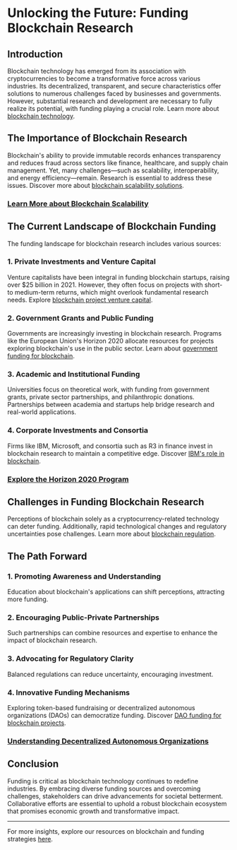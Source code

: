 # Unlocking the Future: Funding Blockchain Research

## Introduction

Blockchain technology has emerged from its association with cryptocurrencies to become a transformative force across various industries. Its decentralized, transparent, and secure characteristics offer solutions to numerous challenges faced by businesses and governments. However, substantial research and development are necessary to fully realize its potential, with funding playing a crucial role. Learn more about [blockchain technology](https://www.license-token.com/wiki/what-is-blockchain).

## The Importance of Blockchain Research

Blockchain's ability to provide immutable records enhances transparency and reduces fraud across sectors like finance, healthcare, and supply chain management. Yet, many challenges—such as scalability, interoperability, and energy efficiency—remain. Research is essential to address these issues. Discover more about [blockchain scalability solutions](https://www.license-token.com/wiki/blockchain-scalability-solutions).

### [Learn More about Blockchain Scalability](https://en.wikipedia.org/wiki/Scalability#Scalability_in_blockchain)

## The Current Landscape of Blockchain Funding

The funding landscape for blockchain research includes various sources:

### 1. Private Investments and Venture Capital

Venture capitalists have been integral in funding blockchain startups, raising over $25 billion in 2021. However, they often focus on projects with short- to medium-term returns, which might overlook fundamental research needs. Explore [blockchain project venture capital](https://www.license-token.com/wiki/blockchain-project-venture-capital).

### 2. Government Grants and Public Funding

Governments are increasingly investing in blockchain research. Programs like the European Union's Horizon 2020 allocate resources for projects exploring blockchain's use in the public sector. Learn about [government funding for blockchain](https://www.license-token.com/wiki/government-funding-for-blockchain).

### 3. Academic and Institutional Funding

Universities focus on theoretical work, with funding from government grants, private sector partnerships, and philanthropic donations. Partnerships between academia and startups help bridge research and real-world applications.

### 4. Corporate Investments and Consortia

Firms like IBM, Microsoft, and consortia such as R3 in finance invest in blockchain research to maintain a competitive edge. Discover [IBM's role in blockchain](https://www.license-token.com/wiki/ibm-s-pioneering-role-in-open-source-and-blockchain).

### [Explore the Horizon 2020 Program](https://ec.europa.eu/programmes/horizon2020/)

## Challenges in Funding Blockchain Research

Perceptions of blockchain solely as a cryptocurrency-related technology can deter funding. Additionally, rapid technological changes and regulatory uncertainties pose challenges. Learn more about [blockchain regulation](https://www.license-token.com/wiki/blockchain-regulation).

## The Path Forward

### 1. Promoting Awareness and Understanding

Education about blockchain's applications can shift perceptions, attracting more funding.

### 2. Encouraging Public-Private Partnerships

Such partnerships can combine resources and expertise to enhance the impact of blockchain research.

### 3. Advocating for Regulatory Clarity

Balanced regulations can reduce uncertainty, encouraging investment.

### 4. Innovative Funding Mechanisms

Exploring token-based fundraising or decentralized autonomous organizations (DAOs) can democratize funding. Discover [DAO funding for blockchain projects](https://www.license-token.com/wiki/dao-funding-for-blockchain-projects).

### [Understanding Decentralized Autonomous Organizations](https://en.wikipedia.org/wiki/Decentralized_autonomous_organization)

## Conclusion

Funding is critical as blockchain technology continues to redefine industries. By embracing diverse funding sources and overcoming challenges, stakeholders can drive advancements for societal betterment. Collaborative efforts are essential to uphold a robust blockchain ecosystem that promises economic growth and transformative impact.

---

For more insights, explore our resources on blockchain and funding strategies [here](https://en.wikipedia.org/wiki/Blockchain).